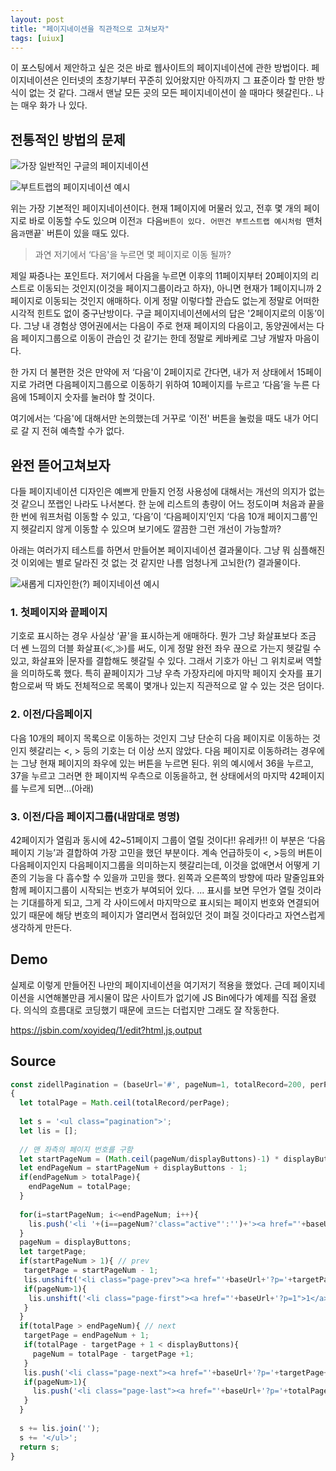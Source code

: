```yaml
---
layout: post
title: "페이지네이션을 직관적으로 고쳐보자"
tags: [uiux]
---
```


이 포스팅에서 제안하고 싶은 것은 바로 웹사이트의 페이지네이션에 관한 방법이다. 페이지네이션은 인터넷의 초창기부터 꾸준히 있어왔지만 아직까지 그 표준이라 할 만한 방식이 없는 것 같다. 그래서 맨날 모든 곳의 모든 페이지네이션이 쓸 때마다 헷갈린다.. 나는 매우 화가 나 있다.

## 전통적인 방법의 문제

![가장 일반적인 구글의 페이지네이션](https://github.com/user-attachments/assets/b4bbfbaf-5bb8-47df-99ba-28b7c6bbf283)

![부트트랩의 페이지네이션 예시](https://github.com/user-attachments/assets/512c63e4-8921-49fc-b8f8-57016e253549)

위는 가장 기본적인 페이지네이션이다. 현재 1페이지에 머물러 있고, 전후 몇 개의 페이지로 바로 이동할 수도 있으며 이전`과 `다음`버튼이 있다. 어떤건 부트스트랩 예시처럼 `맨처음` 과 `맨끝` 버튼이 있을 때도 있다.

> 과연 저기에서 ‘다음'을 누르면 몇 페이지로 이동 될까?

제일 짜증나는 포인트다. 저기에서 다음을 누르면 이후의 11페이지부터 20페이지의 리스트로 이동되는 것인지(이것을 페이지그룹이라고 하자), 아니면 현재가 1페이지니까 2페이지로 이동되는 것인지 애매하다. 이게 정말 이렇다할 관습도 없는게 정말로 어떠한 시각적 힌트도 없이 중구난방이다. 구글 페이지네이션에서의 답은 '2페이지로의 이동’이다. 그냥 내 경험상 영어권에서는 다음이 주로 현재 페이지의 다음이고, 동양권에서는 다음 페이지그룹으로 이동이 관습인 것 같기는 한데 정말로 케바케로 그냥 개발자 마음이다.

한 가지 더 불편한 것은 만약에 저 ‘다음'이 2페이지로 간다면, 내가 저 상태에서 15페이지로 가려면 다음페이지그룹으로 이동하기 위하여 10페이지를 누르고 ‘다음’을 누른 다음에 15페이지 숫자를 눌러야 할 것이다.

여기에서는 ‘다음'에 대해서만 논의했는데 거꾸로 ‘이전' 버튼을 눌렀을 때도 내가 어디로 갈 지 전혀 예측할 수가 없다.

## 완전 뜯어고쳐보자

다들 페이지네이션 디자인은 예쁘게 만들지 언정 사용성에 대해서는 개선의 의지가 없는 것 같으니 쪼랩인 나라도 나서본다. 한 눈에 리스트의 총량이 어느 정도이며 처음과 끝을 한 번에 워프처럼 이동할 수 있고, ‘다음’이 ‘다음페이지’인지 ‘다음 10개 페이지그룹’인지 헷갈리지 않게 이동할 수 있으며 보기에도 깔끔한 그런 개선이 가능할까?

아래는 여러가지 테스트를 하면서 만들어본 페이지네이션 결과물이다. 그냥 뭐 심플해진 것 이외에는 별로 달라진 것 없는 것 같지만 나름 엄청나게 고뇌한(?) 결과물이다.

![새롭게 디자인한(?) 페이지네이션 예시](https://github.com/user-attachments/assets/0f3fe124-3da3-4ba3-8834-cd3fa1d93a02)


### 1. 첫페이지와 끝페이지

기호로 표시하는 경우 사실상 ‘끝'을 표시하는게 애매하다. 뭔가 그냥 화살표보다 조금 더 쎈 느낌의 더블 화살표(≪,≫)를 써도, 이게 정말 완전 좌우 끊으로 가는지 헷갈릴 수 있고, 화살표와 |문자를 결합해도 헷갈릴 수 있다. 그래서 기호가 아닌 그 위치로써 역할을 의미하도록 했다. 특히 끝페이지가 그냥 우측 가장자리에 마지막 페이지 숫자를 표기함으로써 딱 봐도 전체적으로 목록이 몇개나 있는지 직관적으로 알 수 있는 것은 덤이다.

### 2. 이전/다음페이지

다음 10개의 페이지 목록으로 이동하는 것인지 그냥 단순히 다음 페이지로 이동하는 것인지 헷갈리는 <, > 등의 기호는 더 이상 쓰지 않았다. 다음 페이지로 이동하려는 경우에는 그냥 현재 페이지의 좌우에 있는 버튼을 누르면 된다. 위의 예시에서 36을 누르고, 37을 누르고 그러면 한 페이지씩 우측으로 이동을하고, 현 상태에서의 마지막 42페이지를 누르게 되면…(아래)

### 3. 이전/다음 페이지그룹(내맘대로 명명)

42페이지가 열림과 동시에 42~51페이지 그룹이 열릴 것이다!! 유레카!! 이 부분은 ‘다음페이지 기능’과 결합하여 가장 고민을 했던 부분이다. 계속 언급하듯이 <, >등의 버튼이 다음페이지인지 다음페이지그룹을 의미하는지 헷갈리는데, 이것을 없애면서 어떻게 기존의 기능을 다 흡수할 수 있을까 고민을 했다. 왼쪽과 오른쪽의 방향에 따라 말줄임표와 함께 페이지그룹이 시작되는 번호가 부여되어 있다. ... 표시를 보면 무언가 열릴 것이라는 기대를하게 되고, 그게 각 사이드에서 마지막으로 표시되는 페이지 번호와 연결되어 있기 때문에 해당 번호의 페이지가 열리면서 접혀있던 것이 펴질 것이다라고 자연스럽게 생각하게 만든다.

## Demo

실제로 이렇게 만들어진 나만의 페이지네이션을 여기저기 적용을 했었다. 근데 페이지네이션을 시연해볼만큼 게시물이 많은 사이트가 없기에 JS Bin에다가 예제를 직접 올렸다. 의식의 흐름대로 코딩했기 때문에 코드는 더럽지만 그래도 잘 작동한다.

https://jsbin.com/xoyideq/1/edit?html,js,output

## Source

```js
const zidellPagination = (baseUrl='#', pageNum=1, totalRecord=200, perPage=20, displayButtons=8) =>
{
  let totalPage = Math.ceil(totalRecord/perPage);
  
  let s = '<ul class="pagination">';
  let lis = [];
  
  // 맨 좌측의 페이지 번호를 구함
  let startPageNum = (Math.ceil(pageNum/displayButtons)-1) * displayButtons + 1;
  let endPageNum = startPageNum + displayButtons - 1;
  if(endPageNum > totalPage){
    endPageNum = totalPage;
  }
  
  for(i=startPageNum; i<=endPageNum; i++){
    lis.push('<li '+(i==pageNum?'class="active"':'')+'><a href="'+baseUrl+'?p='+i+'">'+i+'</a></li>');
  }
  pageNum = displayButtons;
  let targetPage;
  if(startPageNum > 1){ // prev
   targetPage = startPageNum - 1;
   lis.unshift('<li class="page-prev"><a href="'+baseUrl+'?p='+targetPage+'">'+(pageNum>1?'...':'')+' '+targetPage+'</a></li>');
   if(pageNum>1){
    lis.unshift('<li class="page-first"><a href="'+baseUrl+'?p=1">1</a></li>');
   }
  }
  if(totalPage > endPageNum){ // next
   targetPage = endPageNum + 1;
   if(totalPage - targetPage + 1 < displayButtons){
     pageNum = totalPage - targetPage +1;
   }
   lis.push('<li class="page-next"><a href="'+baseUrl+'?p='+targetPage+'">'+targetPage+' '+(pageNum>1?'...':'')+'</a></li>');
   if(pageNum>1){
     lis.push('<li class="page-last"><a href="'+baseUrl+'?p='+totalPage+'">'+totalPage+'</a></li>');
   }
  }
  
  s += lis.join('');
  s += '</ul>';
  return s;
}
```
